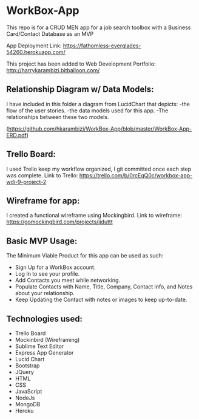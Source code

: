 # WorkBox-App
This repo is for a CRUD MEN app for a job search toolbox with a Business Card/Contact Database as an MVP

App Deployment Link: https://fathomless-everglades-54260.herokuapp.com/

This project has been added to Web Development Portfolio: http://harrykarambizi.bitballoon.com/

## Relationship Diagram w/ Data Models:
I have included in this folder a diagram from LucidChart that depicts:
-the flow of the user stories.
-the data models used for this app.
-The relationships between these two models.

(https://github.com/hkarambizi/WorkBox-App/blob/master/WorkBox-App-ERD.pdf)


## Trello Board:
I used Trello keep my workflow organized, I git committed once each step was complete. 
Link to Trello: https://trello.com/b/0rcEqQ0c/workbox-app-wdi-9-project-2

## Wireframe for app:
I created a functional wireframe using Mockingbird. 
Link to wireframe: https://gomockingbird.com/projects/jjduttt

## Basic MVP Usage:
The Minimum Viable Product for this app can be used as such:
* Sign Up for a WorkBox account.
* Log In to see your profile.
* Add Contacts you meet while networking.
* Populate Contacts with Name, Title, Company, Contact info, and Notes about your relationship.
* Keep Updating the Contact with notes or images to keep up-to-date.

## Technologies used:
* Trello Board
* Mockinbird (Wireframing)
* Sublime Text Editor
* Express App Generator
* Lucid Chart
* Bootstrap 
* JQuery
* HTML
* CSS 
* JavaScript
* NodeJs
* MongoDB
* Heroku



